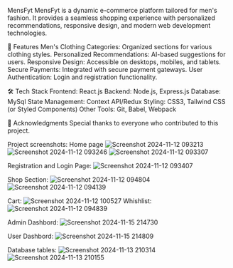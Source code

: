 MensFyt
MensFyt is a dynamic e-commerce platform tailored for men's fashion. It provides a seamless shopping experience with personalized recommendations, responsive design, and modern web development technologies.

🚀 Features
Men's Clothing Categories: Organized sections for various clothing styles.
Personalized Recommendations: AI-based suggestions for users.
Responsive Design: Accessible on desktops, mobiles, and tablets.
Secure Payments: Integrated with secure payment gateways.
User Authentication: Login and registration functionality.

🛠️ Tech Stack
Frontend: React.js
Backend: Node.js, Express.js
Database: MySql
State Management: Context API/Redux
Styling: CSS3, Tailwind CSS (or Styled Components)
Other Tools: Git, Babel, Webpack

🙌 Acknowledgments
Special thanks to everyone who contributed to this project.


Project screenshots:
Home page
![Screenshot 2024-11-12 093213](https://github.com/user-attachments/assets/e4736160-e8fc-417a-a69d-045572ed1c27)
![Screenshot 2024-11-12 093246](https://github.com/user-attachments/assets/d391fd51-f08d-4a60-99d6-d88512f630f7)
![Screenshot 2024-11-12 093307](https://github.com/user-attachments/assets/4b84bfd0-34f2-473f-8b93-74d4c1ad5ccc)

Registration and Login Page:
![Screenshot 2024-11-12 093407](https://github.com/user-attachments/assets/a64d4a80-5045-4c62-8b9b-0f203ef401f8)

Shop Section:
![Screenshot 2024-11-12 094804](https://github.com/user-attachments/assets/949277f7-6c81-446b-b1ec-80613484f28b)
![Screenshot 2024-11-12 094139](https://github.com/user-attachments/assets/6736f9bd-baf8-4214-818d-63474c69e5f2)

Cart:
![Screenshot 2024-11-12 100527](https://github.com/user-attachments/assets/a6c422a4-575f-46a7-bc73-80e866c4de98)
Whishlist:
![Screenshot 2024-11-12 094839](https://github.com/user-attachments/assets/12ec528c-8d33-4118-a2d2-284c5a6bce2b)

Admin Dashbord:
![Screenshot 2024-11-15 214730](https://github.com/user-attachments/assets/0a69a871-fb93-48c4-97be-a6d002510752)

User Dashbord:
![Screenshot 2024-11-15 214809](https://github.com/user-attachments/assets/f736823e-e196-4880-bc8e-caa5b0ecd4a9)

Database tables:
![Screenshot 2024-11-13 210314](https://github.com/user-attachments/assets/f6aa9c23-8f31-4012-9bf8-6bc0df7ebdd5)
![Screenshot 2024-11-13 210155](https://github.com/user-attachments/assets/ca594b72-7b81-46ba-be09-98da188df30e)


